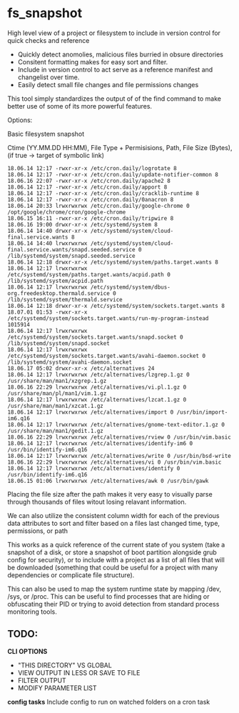# fs_snapshot
High level view of a project or filesystem to include in version control for quick checks and reference 


- Quickly detect anomolies, malicious files burried in obsure directories
- Consitent formatting makes for easy sort and filter. 
- Include in version control to act serve as a reference manifest and changelist over time.
- Easily detect small file changes and file permissions changes 




 This tool simply standardizes the output of of the find command to make better use of some of its more powerful features.
 

Options: 


Basic filesystem snapshot 

Ctime (YY.MM.DD HH:MM), File Type + Permisisions, Path, File Size (Bytes), (if true -> target of symbolic link)

```
18.06.14 12:17 -rwxr-xr-x /etc/cron.daily/logrotate 8  
18.06.14 12:17 -rwxr-xr-x /etc/cron.daily/update-notifier-common 8  
18.06.16 22:07 -rwxr-xr-x /etc/cron.daily/apache2 8  
18.06.14 12:17 -rwxr-xr-x /etc/cron.daily/apport 8  
18.06.14 12:17 -rwxr-xr-x /etc/cron.daily/cracklib-runtime 8  
18.06.14 12:17 -rwxr-xr-x /etc/cron.daily/0anacron 8  
18.06.14 20:33 lrwxrwxrwx /etc/cron.daily/google-chrome 0 /opt/google/chrome/cron/google-chrome 
18.06.15 16:11 -rwxr-xr-x /etc/cron.daily/tripwire 8  
18.06.16 19:00 drwxr-xr-x /etc/systemd/system 8  
18.06.14 14:40 drwxr-xr-x /etc/systemd/system/cloud-final.service.wants 8  
18.06.14 14:40 lrwxrwxrwx /etc/systemd/system/cloud-final.service.wants/snapd.seeded.service 0 /lib/systemd/system/snapd.seeded.service 
18.06.14 12:18 drwxr-xr-x /etc/systemd/system/paths.target.wants 8  
18.06.14 12:17 lrwxrwxrwx /etc/systemd/system/paths.target.wants/acpid.path 0 /lib/systemd/system/acpid.path 
18.06.14 12:17 lrwxrwxrwx /etc/systemd/system/dbus-org.freedesktop.thermald.service 0 /lib/systemd/system/thermald.service 
18.06.14 12:18 drwxr-xr-x /etc/systemd/system/sockets.target.wants 8  
18.07.01 01:53 -rwxr-xr-x /etc/systemd/system/sockets.target.wants/run-my-program-instead 1015914 
18.06.14 12:17 lrwxrwxrwx /etc/systemd/system/sockets.target.wants/snapd.socket 0 /lib/systemd/system/snapd.socket 
18.06.14 12:17 lrwxrwxrwx /etc/systemd/system/sockets.target.wants/avahi-daemon.socket 0 /lib/systemd/system/avahi-daemon.socket 
18.06.17 05:02 drwxr-xr-x /etc/alternatives 24  
18.06.14 12:17 lrwxrwxrwx /etc/alternatives/lzgrep.1.gz 0 /usr/share/man/man1/xzgrep.1.gz 
18.06.16 22:29 lrwxrwxrwx /etc/alternatives/vi.pl.1.gz 0 /usr/share/man/pl/man1/vim.1.gz 
18.06.14 12:17 lrwxrwxrwx /etc/alternatives/lzcat.1.gz 0 /usr/share/man/man1/xzcat.1.gz 
18.06.14 12:17 lrwxrwxrwx /etc/alternatives/import 0 /usr/bin/import-im6.q16 
18.06.14 12:17 lrwxrwxrwx /etc/alternatives/gnome-text-editor.1.gz 0 /usr/share/man/man1/gedit.1.gz 
18.06.16 22:29 lrwxrwxrwx /etc/alternatives/rview 0 /usr/bin/vim.basic 
18.06.14 12:17 lrwxrwxrwx /etc/alternatives/identify-im6 0 /usr/bin/identify-im6.q16 
18.06.14 12:17 lrwxrwxrwx /etc/alternatives/write 0 /usr/bin/bsd-write 
18.06.16 22:29 lrwxrwxrwx /etc/alternatives/vi 0 /usr/bin/vim.basic 
18.06.14 12:17 lrwxrwxrwx /etc/alternatives/identify 0 /usr/bin/identify-im6.q16 
18.06.15 01:06 lrwxrwxrwx /etc/alternatives/awk 0 /usr/bin/gawk 
```


Placing the file size after the path makes it very easy to visually parse through thousands of files witout losing relavant information. 

We can also utilize the consistent column width for each of the previous data attributes to sort and filter based on a files last changed time, type, permissions, or path 



This works as a quick reference of the current state of you system (take a snapshot of a disk, or store a snapshot of boot partition alongside grub config for security), or to include with a project as a list of all files that will be downloaded (something that could be useful for a project with many dependencies or complicate file structure).


This can also be used to map the system runtime state by mapping /dev, /sys, or /proc. This can be useful to find processes that are hiding or obfuscating their PID 
or trying to avoid detection from standard process monitoring tools. 



## TODO: 

__CLI OPTIONS__

 - "THIS DIRECTORY" VS GLOBAL  
 - VIEW OUTPUT IN LESS OR SAVE TO FILE 
 - FILTER OUTPUT 
 - MODIFY PARAMETER LIST 


__config tasks__
Include config to run on watched folders on a cron task
